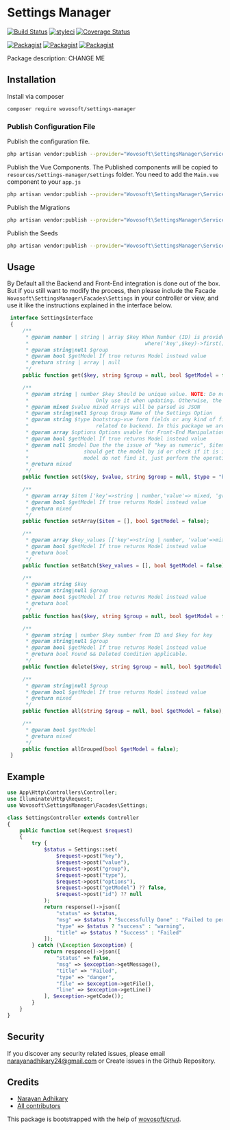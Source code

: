 # Settings Manager

[![Build Status](https://travis-ci.org/wovosoft/settings-manager.svg?branch=master)](https://travis-ci.org/wovosoft/settings-manager)
[![styleci](https://styleci.io/repos/CHANGEME/shield)](https://styleci.io/repos/CHANGEME)
[![Coverage Status](https://coveralls.io/repos/github/wovosoft/settings-manager/badge.svg?branch=master)](https://coveralls.io/github/wovosoft/settings-manager?branch=master)

[![Packagist](https://img.shields.io/packagist/v/wovosoft/settings-manager.svg)](https://packagist.org/packages/wovosoft/settings-manager)
[![Packagist](https://poser.pugx.org/wovosoft/settings-manager/d/total.svg)](https://packagist.org/packages/wovosoft/settings-manager)
[![Packagist](https://img.shields.io/packagist/l/wovosoft/settings-manager.svg)](https://packagist.org/packages/wovosoft/settings-manager)

Package description: CHANGE ME

## Installation

Install via composer
```bash
composer require wovosoft/settings-manager
```

### Publish Configuration File

Publish the configuration file.

```bash
php artisan vendor:publish --provider="Wovosoft\SettingsManager\ServiceProvider" --tag="config"
```

Publish the Vue Components. The Published components will be copied to `resources/settings-manager/settings` folder. You need to add the `Main.vue` component to your `app.js`

```bash
php artisan vendor:publish --provider="Wovosoft\SettingsManager\ServiceProvider" --tag="resources"
```

Publish the Migrations

```bash
php artisan vendor:publish --provider="Wovosoft\SettingsManager\ServiceProvider" --tag="migrations"
```

Publish the Seeds

```bash
php artisan vendor:publish --provider="Wovosoft\SettingsManager\ServiceProvider" --tag="seeds"
```


## Usage

By Default all the Backend and Front-End integration is done out of the box. But if you still want to modify
the process, then please include the  Facade `Wovosoft\SettingsManager\Facades\Settings` in your
controller or view, and use it like the instructions explained in the interface below.

```php
 interface SettingsInterface
 {
     /**
      * @param number | string | array $key When Number (ID) is provided Query is operated by find() method, else by
      *                                      where('key',$key)->first(); for array returns key=>value paired aray
      * @param string|null $group
      * @param bool $getModel If true returns Model instead value
      * @return string | array | null
      */
     public function get($key, string $group = null, bool $getModel = false);

     /**
      * @param string | number $key Should be unique value. NOTE: Do not use number for creating new Settings.
      *                      Only use it when updating. Otherwise, the numeric value will be used as key's value
      * @param mixed $value mixed Arrays will be parsed as JSON
      * @param string|null $group Group Name of the Settings Option
      * @param string $type bootstrap-vue form fields or any kind of fields you want for front-end. This doesn't
      *                      related to backend. In this package we are aiming bootstrap-vue framework for front-end.
      * @param array $options Options usable for Front-End Manipulation. Like Enum DataType
      * @param bool $getModel If true returns Model instead value
      * @param null $model Due the the issue of "key as numeric", $item Model parameter is added. The function
      *                  should get the model by id or check if it is instance of the Settings.php Model. If it is already a
      *                  model do not find it, just perform the operation
      * @return mixed
      */
     public function set($key, $value, string $group = null, $type = "b-form-input", $options = [], bool $getModel = false, $model = null);

     /**
      * @param array $item ['key'=>string | number,'value'=> mixed, 'group'=>string, type'=>string, 'options'=>string | array]
      * @param bool $getModel If true returns Model instead value
      * @return mixed
      */
     public function setArray($item = [], bool $getModel = false);

     /**
      * @param array $key_values [['key'=>string | number, 'value'=>mixed, 'group'=>string, type'=>string, 'options'=>string | array]]
      * @param bool $getModel If true returns Model instead value
      * @return bool
      */
     public function setBatch($key_values = [], bool $getModel = false);

     /**
      * @param string $key
      * @param string|null $group
      * @param bool $getModel If true returns Model instead value
      * @return bool
      */
     public function has($key, string $group = null, bool $getModel = false);

     /**
      * @param string | number $key number from ID and $key for key
      * @param string|null $group
      * @param bool $getModel If true returns Model instead value
      * @return bool Found && Deleted Condition applicable.
      */
     public function delete($key, string $group = null, bool $getModel = false);

     /**
      * @param string|null $group
      * @param bool $getModel If true returns Model instead value
      * @return mixed
      */
     public function all(string $group = null, bool $getModel = false);

     /**
      * @param bool $getModel
      * @return mixed
      */
     public function allGrouped(bool $getModel = false);
 }

```

## Example

```php
use App\Http\Controllers\Controller;
use Illuminate\Http\Request;
use Wovosoft\SettingsManager\Facades\Settings;

class SettingsController extends Controller
{
    public function set(Request $request)
    {
        try {
            $status = Settings::set(
                $request->post("key"),
                $request->post("value"),
                $request->post("group"),
                $request->post("type"),
                $request->post("options"),
                $request->post("getModel") ?? false,
                $request->post("id") ?? null
            );
            return response()->json([
                "status" => $status,
                "msg" => $status ? "Successfully Done" : "Failed to perform the operation",
                "type" => $status ? "success" : "warning",
                "title" => $status ? "Success" : "Failed"
            ]);
        } catch (\Exception $exception) {
            return response()->json([
                "status" => false,
                "msg" => $exception->getMessage(),
                "title" => "Failed",
                "type" => "danger",
                "file" => $exception->getFile(),
                "line" => $exception->getLine()
            ], $exception->getCode());
        }
    }
}
```

## Security

If you discover any security related issues, please email narayanadhikary24@gmail.com
or Create issues in the Github Repository.

## Credits

- [Narayan Adhikary](https://github.com/wovosoft/settings-manager)
- [All contributors](https://github.com/wovosoft/settings-manager/graphs/contributors)

This package is bootstrapped with the help of
[wovosoft/crud](https://github.com/wovosoft/crud).
